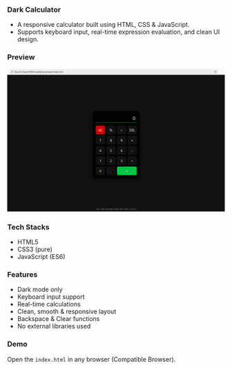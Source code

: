 ### Dark Calculator
 - A responsive calculator built using HTML, CSS & JavaScript.  
 - Supports keyboard input, real-time expression evaluation, and clean UI design.

 ### Preview
 ![Calculator Preview](preview.png) 

### Tech Stacks
- HTML5
- CSS3 (pure)
- JavaScript (ES6)

### Features
- Dark mode only
- Keyboard input support
- Real-time calculations
- Clean, smooth & responsive layout
- Backspace & Clear functions
- No external libraries used

### Demo
 Open the `index.html` in any browser (Compatible Browser).
